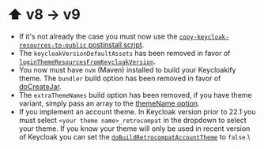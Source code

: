 # ⬆ v8 -> v9

* If it's not already the case you must now use the [`copy-keycloak-resources-to-public` postinstall script](https://github.com/keycloakify/keycloakify-starter/blob/92b20fe74154ef8cf037f4b156eb3b2e5264a074/package.json#L11).
* The `keycloakVersionDefaultAssets` has been removed in favor of [`loginThemeResourcesFromKeycloakVersion`](../build-options.md#loginthemeresourcesfromkeycloakversion). &#x20;
* You now must have `nvm` (Maven) installed to build your Keycloakify theme. The `bundler` build option has been removed in favor of [doCreateJar](../build-options.md#docreatejar). &#x20;
* The `extraThemeNames` build option has been removed, if you have theme variant, simply pass an array to the [themeName option](../build-options.md#themename).
* If you implement an account theme. In Keycloak version prior to 22.1 you must select `<your theme name>_retrocompat` in the dropdown to select your theme. If you know your theme will only be used in recent version of Keycloak you can set the [`doBuildRetrocompatAccountTheme`](../build-options.md#dobuildretrocompataccounttheme) to `false`.\
